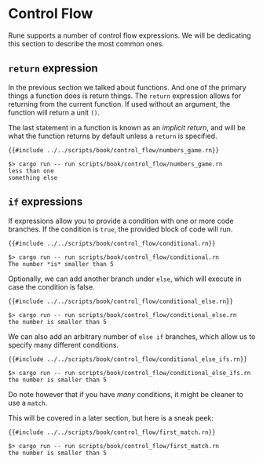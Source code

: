 # Control Flow

Rune supports a number of control flow expressions. We will be dedicating this
section to describe the most common ones.

## `return` expression

In the previous section we talked about functions. And one of the primary things
a function does is return things. The `return` expression allows for returning
from the current function. If used without an argument, the function will return
a unit `()`.

The last statement in a function is known as an *implicit return*, and will be
what the function returns by default unless a `return` is specified.

```rune
{{#include ../../scripts/book/control_flow/numbers_game.rn}}
```

```text
$> cargo run -- run scripts/book/control_flow/numbers_game.rn
less than one
something else
```

## `if` expressions

If expressions allow you to provide a condition with one or more code branches.
If the condition is `true`, the provided block of code will run.

```rune
{{#include ../../scripts/book/control_flow/conditional.rn}}
```

```text
$> cargo run -- run scripts/book/control_flow/conditional.rn
The number *is* smaller than 5
```

Optionally, we can add another branch under `else`, which will execute in case
the condition is false.

```rune
{{#include ../../scripts/book/control_flow/conditional_else.rn}}
```

```text
$> cargo run -- run scripts/book/control_flow/conditional_else.rn
the number is smaller than 5
```

We can also add an arbitrary number of `else if` branches, which allow us to
specify many different conditions.

```rune
{{#include ../../scripts/book/control_flow/conditional_else_ifs.rn}}
```

```text
$> cargo run -- run scripts/book/control_flow/conditional_else_ifs.rn
the number is smaller than 5
```

Do note however that if you have *many* conditions, it might be cleaner to use
a `match`.

This will be covered in a later section, but here is a sneak peek:

```rune
{{#include ../../scripts/book/control_flow/first_match.rn}}
```

```text
$> cargo run -- run scripts/book/control_flow/first_match.rn
the number is smaller than 5
```
